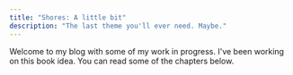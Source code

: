 ```yaml
---
title: "Shores: A little bit"
description: "The last theme you'll ever need. Maybe."
---
```


Welcome to my blog with some of my work in progress. I've been working on this book idea. You can read some of the chapters below.
